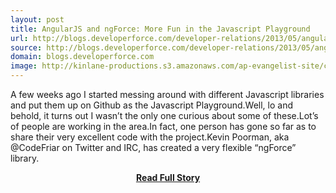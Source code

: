 ```yaml
---
layout: post
title: AngularJS and ngForce: More Fun in the Javascript Playground
url: http://blogs.developerforce.com/developer-relations/2013/05/angularjs-and-ngforce-more-fun-in-the-javascript-playground.html
source: http://blogs.developerforce.com/developer-relations/2013/05/angularjs-and-ngforce-more-fun-in-the-javascript-playground.html
domain: blogs.developerforce.com
image: http://kinlane-productions.s3.amazonaws.com/ap-evangelist-site/curated/screenshots/8988_blogs_developerforce_com.png
---
```


<p>A few weeks ago I started messing around with different Javascript libraries and put them up on Github as the Javascript Playground.Well, lo and behold, it turns out I wasn’t the only one curious about some of these.Lot’s of people are working in the area.In fact, one person has gone so far as to share their very excellent code with the project.Kevin Poorman, aka @CodeFriar on Twitter and IRC, has created a very flexible “ngForce” library.</p>
<center><p><a href="http://blogs.developerforce.com/developer-relations/2013/05/angularjs-and-ngforce-more-fun-in-the-javascript-playground.html" style='padding:25px; font-sze:18px; font-weight: bold;'>Read Full Story</a></p></center>
